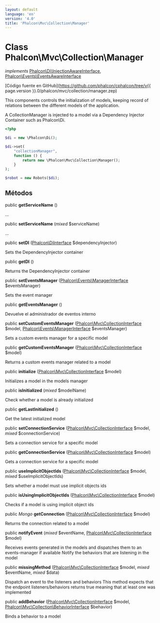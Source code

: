 ```yaml
---
layout: default
language: 'en'
version: '4.0'
title: 'Phalcon\Mvc\Collection\Manager'
---
```


# Class **Phalcon\Mvc\Collection\Manager**

*implements* [Phalcon\Di\InjectionAwareInterface](Phalcon_Di_InjectionAwareInterface), [Phalcon\Events\EventsAwareInterface](Phalcon_Events_EventsAwareInterface)

[Código fuente en GitHub](https://github.com/phalcon/cphalcon/tree/v{{ page.version }}.0/phalcon/mvc/collection/manager.zep)

This components controls the initialization of models, keeping record of relations between the different models of the application.

A CollectionManager is injected to a model via a Dependency Injector Container such as Phalcon\Di.

```php
<?php

$di = new \Phalcon\Di();

$di->set(
    "collectionManager",
    function () {
        return new \Phalcon\Mvc\Collection\Manager();
    }
);

$robot = new Robots($di);

```

## Métodos

public **getServiceName** ()

...

public **setServiceName** (*mixed* $serviceName)

...

public **setDI** ([Phalcon\DiInterface](Phalcon_DiInterface) $dependencyInjector)

Sets the DependencyInjector container

public **getDI** ()

Returns the DependencyInjector container

public **setEventsManager** ([Phalcon\Events\ManagerInterface](Phalcon_Events_ManagerInterface) $eventsManager)

Sets the event manager

public **getEventsManager** ()

Devuelve el administrador de eventos interno

public **setCustomEventsManager** ([Phalcon\Mvc\CollectionInterface](Phalcon_Mvc_CollectionInterface) $model, [Phalcon\Events\ManagerInterface](Phalcon_Events_ManagerInterface) $eventsManager)

Sets a custom events manager for a specific model

public **getCustomEventsManager** ([Phalcon\Mvc\CollectionInterface](Phalcon_Mvc_CollectionInterface) $model)

Returns a custom events manager related to a model

public **initialize** ([Phalcon\Mvc\CollectionInterface](Phalcon_Mvc_CollectionInterface) $model)

Initializes a model in the models manager

public **isInitialized** (*mixed* $modelName)

Check whether a model is already initialized

public **getLastInitialized** ()

Get the latest initialized model

public **setConnectionService** ([Phalcon\Mvc\CollectionInterface](Phalcon_Mvc_CollectionInterface) $model, *mixed* $connectionService)

Sets a connection service for a specific model

public **getConnectionService** ([Phalcon\Mvc\CollectionInterface](Phalcon_Mvc_CollectionInterface) $model)

Gets a connection service for a specific model

public **useImplicitObjectIds** ([Phalcon\Mvc\CollectionInterface](Phalcon_Mvc_CollectionInterface) $model, *mixed* $useImplicitObjectIds)

Sets whether a model must use implicit objects ids

public **isUsingImplicitObjectIds** ([Phalcon\Mvc\CollectionInterface](Phalcon_Mvc_CollectionInterface) $model)

Checks if a model is using implicit object ids

public *Mongo* **getConnection** ([Phalcon\Mvc\CollectionInterface](Phalcon_Mvc_CollectionInterface) $model)

Returns the connection related to a model

public **notifyEvent** (*mixed* $eventName, [Phalcon\Mvc\CollectionInterface](Phalcon_Mvc_CollectionInterface) $model)

Receives events generated in the models and dispatches them to an events-manager if available Notify the behaviors that are listening in the model

public **missingMethod** ([Phalcon\Mvc\CollectionInterface](Phalcon_Mvc_CollectionInterface) $model, *mixed* $eventName, *mixed* $data)

Dispatch an event to the listeners and behaviors This method expects that the endpoint listeners/behaviors returns true meaning that at least one was implemented

public **addBehavior** ([Phalcon\Mvc\CollectionInterface](Phalcon_Mvc_CollectionInterface) $model, [Phalcon\Mvc\Collection\BehaviorInterface](Phalcon_Mvc_Collection_BehaviorInterface) $behavior)

Binds a behavior to a model